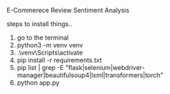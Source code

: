 E-Commerece Review Sentiment Analysis

steps to install things..

1. go to the terminal
2. python3 -m venv venv
3. .\venv\Scripts\activate
4. pip install -r requirements.txt
5. pip list | grep -E "flask|selenium|webdriver-manager|beautifulsoup4|lxml|transformers|torch"
6. python app.py
